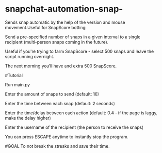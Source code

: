# snapchat-automation-snap-
Sends snap automatic by the help of the version and mouse movement.Useful for SnapScore botting


Send a pre-specified number of snaps in a given interval to a single recipient (multi-person snaps coming in the future).

Useful if you're trying to farm SnapScore - select 500 snaps and leave the script running overnight.

The next morning you'll have and extra 500 SnapScore.


#Tutorial



Run main.py

Enter the amount of snaps to send (default: 10)

Enter the time between each snap (default: 2 seconds)

Enter the time/delay between each action (default: 0.4 - if the page is laggy, make the delay higher)

Enter the username of the recipient (the person to receive the snaps)

You can press ESCAPE anytime to instantly stop the program.


#GOAL
To not break the streaks and save their time.

